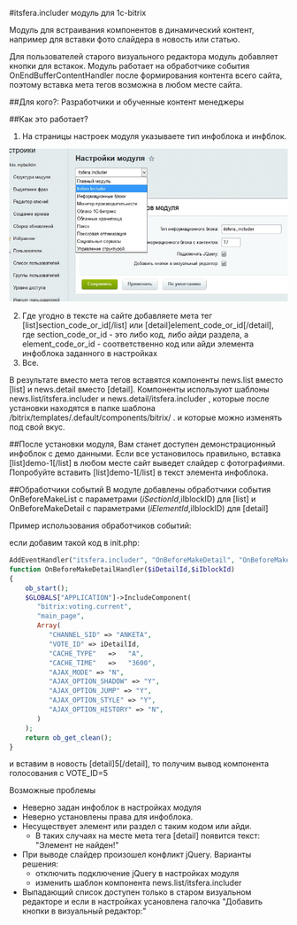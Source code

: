 #itsfera.includer модуль для 1c-bitrix

Модуль для встраивания компонентов в динамический контент, например для вставки фото слайдера в новость или статью.

Для пользователей старого визуального редактора модуль добавляет кнопки для встакок.
Модуль работает на обработчике события OnEndBufferContentHandler после формирования контента всего сайта,
поэтому вставка мета тегов возможна в любом месте сайта.

##Для кого?:
Разработчики и обученные контент менеджеры

##Как это работает?
1. На страницы настроек модуля указываете тип инфоблока и инфблок.

![Настройки](options.jpg)

2. Где угодно в тексте на сайте добавляете мета тег [list]section_code_or_id[/list] или [detail]element_code_or_id[/detail],
где section_code_or_id - это либо код, либо айди раздела, а element_code_or_id - соответственно код или айди элемента инфоблока заданного в настройках
3. Все.

В результате вместо мета тегов вставятся компоненты news.list вместо [list] и news.detail вместо [detail].
Компоненты используют шаблоны news.list/itsfera.includer и news.detail/itsfera.includer , 
которые после установки находятся в папке шаблона /bitrix/templates/.default/components/bitrix/ .
и которые можно изменять под свой вкус.

##После установки модуля, 
Вам станет доступен демонстрационный инфоблок с демо данными.  Если все установилось правильно, вставка [list]demo-1[/list] в любом месте сайт выведет слайдер с фотографиями.
Попробуйте вставить [list]demo-1[/list] в текст элемента инфоблока.

##Обработчики событий
В модуле добавлены обработчики события OnBeforeMakeList с параметрами ($iSectionId,$iIblockID) для [list] и OnBeforeMakeDetail с параметрами ($iElementId,$iIblockID) для [detail]

Пример использования обработчиков событий:

если добавим такой код в init.php:

```php
AddEventHandler("itsfera.includer", "OnBeforeMakeDetail", "OnBeforeMakeDetailHandler");
function OnBeforeMakeDetailHandler($iDetailId,$iIblockId)
{
    ob_start();
	$GLOBALS["APPLICATION"]->IncludeComponent(
	   "bitrix:voting.current",
	   "main_page",
	   Array(
		  "CHANNEL_SID" => "ANKETA",
		  "VOTE_ID" => iDetailId,
		  "CACHE_TYPE"   =>   "A",
		  "CACHE_TIME"   =>   "3600",
		  "AJAX_MODE" => "N",
		  "AJAX_OPTION_SHADOW" => "Y",
		  "AJAX_OPTION_JUMP" => "Y",
		  "AJAX_OPTION_STYLE" => "Y",
		  "AJAX_OPTION_HISTORY" => "N",
	   )
	);
	return ob_get_clean();
}
```

и вставим в новость [detail]5[/detail], то получим вывод компонента голосования c VOTE_ID=5

Возможные проблемы
* Неверно задан инфоблок в настройках модуля
* Неверно установлены права для инфоблока.
* Несуществует элемент или раздел с таким кодом или айди.
    + В таких случаях на месте мета тега [detail] появится текст: "Элемент не найден!"
* При выводе слайдер произошел конфликт jQuery. Варианты решения:
	+ отключить подключение jQuery в настройках модуля
	+ изменить шаблон компонента news.list/itsfera.includer
* Выпадающий список доступен только в старом визуальном редакторе и если в настройках усановлена галочка "Добавить кнопки в визуальный редактор:"
